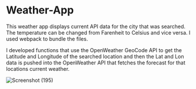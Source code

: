 # Weather-App
This weather app displays current API data for the city that was searched. The temperature can be changed from Farenheit to Celsius and vice versa. I used webpack to bundle the files.

I developed functions that use the OpenWeather GeoCode API to get the Latitude and Longitude of the searched location and then the Lat and Lon data is pushed into the OpenWeather API that fetches the forecast for that locations current weather.

![Screenshot (195)](https://user-images.githubusercontent.com/111844962/227416289-65e6cb1f-aaff-42da-af2b-40a0d5a2060e.png)
